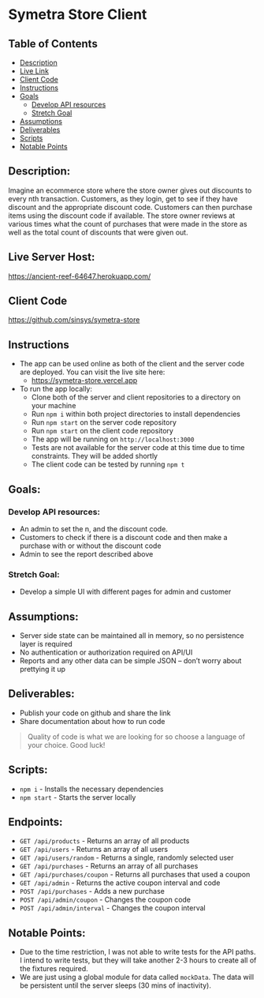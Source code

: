 # Symetra Store Client

## Table of Contents
- [Description](#description)
- [Live Link](#live-link)
- [Client Code](#client-code)
- [Instructions](#instructions)
- [Goals](#goals)
  - [Develop API resources](#develop-api-resources-to-enable)
  - [Stretch Goal](#stretch-goal)
- [Assumptions](#assumptions)
- [Deliverables](#deliverables)
- [Scripts](#scripts)
- [Notable Points](#notable-points)

## Description:
Imagine an ecommerce store where the store owner gives out discounts to every nth transaction. Customers, as they login, get to see if they have discount and the appropriate discount code. Customers can then purchase items using the discount code if available. The store owner reviews at various times what the count of purchases that were made in the store as well as the total count of discounts that were given out.

## Live Server Host:
https://ancient-reef-64647.herokuapp.com/  

## Client Code
https://github.com/sinsys/symetra-store  

## Instructions
- The app can be used online as both of the client and the server code are deployed. You can visit the live site here:
  - https://symetra-store.vercel.app
- To run the app locally:
  - Clone both of the server and client repositories to a directory on your machine
  - Run `npm i` within both project directories to install dependencies
  - Run `npm start` on the server code repository
  - Run `npm start` on the client code repository
  - The app will be running on `http://localhost:3000`
  - Tests are not available for the server code at this time due to time constraints. They will be added shortly
  - The client code can be tested by running `npm t`

## Goals: 
### Develop API resources:
- An admin to set the n, and the discount code. 
- Customers to check if there is a discount code and then make a purchase with or without the discount code
- Admin to see the report described above 

### Stretch Goal: 
- Develop a simple UI with different pages for admin and customer 

## Assumptions:
- Server side state can be maintained all in memory, so no persistence layer is required
- No authentication or authorization required on API/UI
- Reports and any other data can be simple JSON – don’t worry about prettying it up  

## Deliverables:
- Publish your code on github and share the link
- Share documentation about how to run code
> Quality of code is what we are looking for so choose a language of your choice. Good luck!  

## Scripts:  
- `npm i` - Installs the necessary dependencies
- `npm start` - Starts the server locally  

## Endpoints:
- `GET /api/products` - Returns an array of all products
- `GET /api/users` - Returns an array of all users
- `GET /api/users/random` - Returns a single, randomly selected user
- `GET /api/purchases` - Returns an array of all purchases
- `GET /api/purchases/coupon` - Returns all purchases that used a coupon
- `GET /api/admin` - Returns the active coupon interval and code
- `POST /api/purchases` - Adds a new purchase
- `POST /api/admin/coupon` - Changes the coupon code
- `POST /api/admin/interval` - Changes the coupon interval  

## Notable Points:
- Due to the time restriction, I was not able to write tests for the API paths. I intend to write tests, but they will take another 2-3 hours to create all of the fixtures required.
- We are just using a global module for data called `mockData`. The data will be persistent until the server sleeps (30 mins of inactivity).

